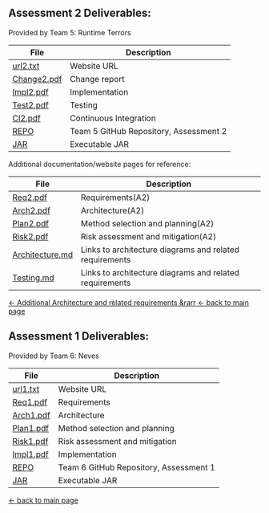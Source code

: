 ## Assessment 2 Deliverables:
Provided by Team 5: Runtime Terrors

| File                                 | Description                       |
|--------------------------------------|-----------------------------------|
| [url2.txt](/deliverables/url1.txt)   | Website URL                       |
| [Change2.pdf](/deliverables/Change2.pdf)   | Change report               |
| [Impl2.pdf](/deliverables/Impl2.pdf)   | Implementation                  |
| [Test2.pdf](/deliverables/Test2.pdf)   | Testing                         |
| [CI2.pdf](/deliverables/CI2.pdf)   | Continuous Integration              |
| [REPO](https://github.com/Runtime-Terrors-Team-5) | Team 5 GitHub Repository, Assessment 2|
| [JAR](/deliverables/PiazzaPanic1.jar)  | Executable JAR |


Additional documentation/website pages for reference:

| File                                 | Description                       |
|--------------------------------------|-----------------------------------|
| [Req2.pdf](/deliverables/Req2.pdf)   | Requirements(A2)                  |
| [Arch2.pdf](/deliverables/Arch2.pdf) | Architecture(A2)                  |
| [Plan2.pdf](/deliverables/Plan2.pdf) | Method selection and planning(A2) |
| [Risk2.pdf](/deliverables/Risk2.pdf) | Risk assessment and mitigation(A2)|
| [Architecture.md](/arch.md) | Links to architecture diagrams and related requirements |
| [Testing.md](/test.md) | Links to architecture diagrams and related requirements |

[← Additional Architecture and related requirements &rarr ](/arch.md)
[← back to main page](/test.md)

## Assessment 1 Deliverables: 
Provided by Team 6: Neves

| File                                 | Description
|--------------------------------------|-----------------------------------|
| [url1.txt](/deliverables/url1.txt)   | Website URL                       |
| [Req1.pdf](/deliverables/Req1.pdf)   | Requirements                      |
| [Arch1.pdf](/deliverables/Arch1.pdf) | Architecture                      |
| [Plan1.pdf](/deliverables/Plan1.pdf) | Method selection and planning     |
| [Risk1.pdf](/deliverables/Risk1.pdf) | Risk assessment and mitigation    |
| [Impl1.pdf](/deliverables/Impl1.pdf) | Implementation                    |
| [REPO](https://github.com/Neves6)    | Team 6 GitHub Repository, Assessment 1 |
| [JAR](/deliverables/PiazzaPanic1.jar)  | Executable JAR |


[← back to main page](/README.md)